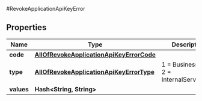 #RevokeApplicationApiKeyError

## Properties
Name | Type | Description | Notes
------------ | ------------- | ------------- | -------------
**code** | [**AllOfRevokeApplicationApiKeyErrorCode**](AllOfRevokeApplicationApiKeyErrorCode.md) |  | [optional] 
**type** | [**AllOfRevokeApplicationApiKeyErrorType**](AllOfRevokeApplicationApiKeyErrorType.md) |   1 &#x3D; BusinessLogic  2 &#x3D; InternalServerError | [optional] 
**values** | **Hash&lt;String, String&gt;** |  | [optional] 

